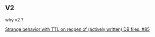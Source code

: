 ## V2

why v2 ?

[Strange behavior with TTL on reopen of (actively written) DB files. #85](https://github.com/tidwall/buntdb/issues/85)